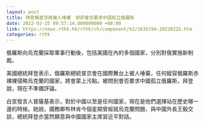```yaml
---
layout: post
title: 拜登稱普京將被人唾棄　拒評會否要求中國孤立俄羅斯
date: 2022-02-25 09:57:14.000000000 +08:00
link: https://news.rthk.hk/rthk/ch/component/k2/1635784-20220225.htm
categories: rthk
---
```


俄羅斯向烏克蘭採取軍事行動後，包括美國在內的多個國家，分別對俄實施新制裁。

美國總統拜登表示，俄羅斯總統普京會在國際舞台上被人唾棄，任何縱容俄羅斯赤裸裸侵略烏克蘭的國家，將會蒙上污點。被問到會否要求中國孤立俄羅斯，拜登說，現在不準備評論。

白宮發言人普薩基表示，對於中國以至是任何國家，現在是他們選擇站在歷史哪一邊的時候。她說，國務卿布林肯今個星期曾經就烏克蘭問題，與中國外長王毅交談，總統拜登亦當然願意與中國國家主席習近平對話。
